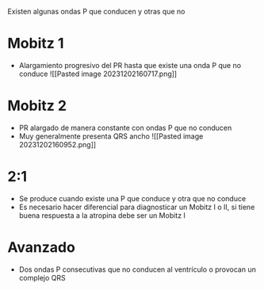 Existen algunas ondas P que conducen y otras que no

# Mobitz 1

* Alargamiento progresivo del PR hasta que existe una onda P que no conduce
![[Pasted image 20231202160717.png]]

# Mobitz 2
* PR alargado de manera constante con ondas P que no conducen
* Muy generalmente presenta QRS ancho
![[Pasted image 20231202160952.png]]

#  2:1
* Se produce cuando existe una P que conduce y otra que no conduce
* Es necesario hacer diferencial para diagnosticar un Mobitz I o II, si tiene buena respuesta a la atropina debe ser un Mobitz I

# Avanzado
* Dos ondas P consecutivas que no conducen al ventrículo o provocan un complejo QRS